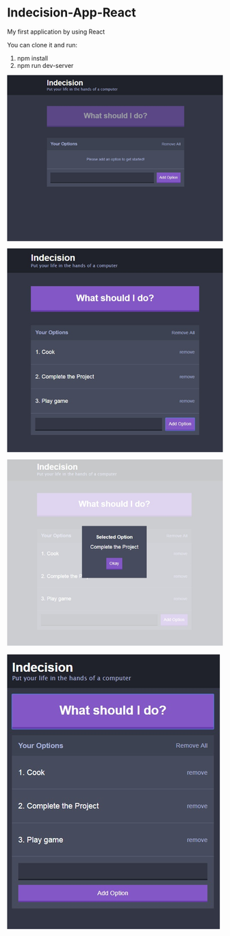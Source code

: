 # Indecision-App-React
My first application by using React

You can clone it and run:

1) npm install
2) npm run dev-server

![](/Images/screenshot.jpg)

![](/Images/1.jpg)

![](/Images/2.jpg)

![](/Images/small%20screen.jpg)
